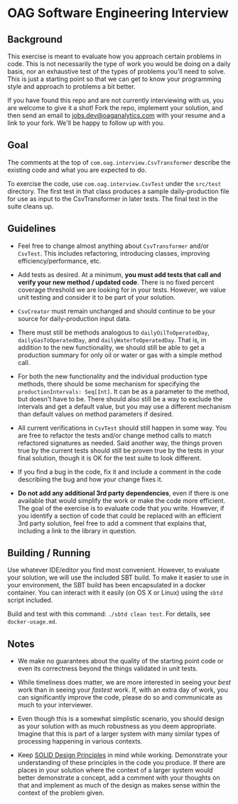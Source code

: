 # OAG Software Engineering Interview

## Background

This exercise is meant to evaluate how you approach certain problems in code.  This is not necessarily the type of work 
you would be doing on a daily basis, nor an exhaustive test of the types of problems you'll need to solve.  This is just 
a starting point so that we can get to know your programming style and approach to problems a bit better.

If you have found this repo and are not currently interviewing with us, you are welcome to give it a shot!  Fork the repo,
implement your solution, and then send an email to jobs.dev@oaganalytics.com with your resume and a link to your fork.
We'll be happy to follow up with you.

## Goal

The comments at the top of `com.oag.interview.CsvTransformer` describe the existing code and what you are expected to do.

To exercise the code, use `com.oag.interview.CsvTest` under the `src/test` directory.  The first test in that class
produces a sample daily-production file for use as input to the CsvTransformer in later tests.  The final test in the
suite cleans up.

## Guidelines

* Feel free to change almost anything about `CsvTransformer` and/or `CsvTest`.  This includes refactoring, introducing 
  classes, improving efficiency/performance, etc.

* Add tests as desired.  At a minimum, **you must add tests that call and verify your new method / updated code**. 
  There is no fixed percent coverage threshold we are looking for in your tests.  However, we value unit testing and 
  consider it to be part of your solution.

* `CsvCreator` must remain unchanged and should continue to be your source for daily-production input data.
    
* There must still be methods analogous to `dailyOilToOperatedDay`, `dailyGasToOperatedDay`, and 
  `dailyWaterToOperatedDay`.  That is, in addition to the new functionality, we should still be able to get a
  production summary for only oil or water or gas with a simple method call.

* For both the new functionality and the individual production type methods, there should be some mechanism for
  specifying the `productionIntervals: Seq[Int]`.  It can be as a parameter to the method, but doesn't have to be. 
  There should also still be a way to exclude the intervals and get a default value, but you may use a different 
  mechanism than default values on method parameters if desired.

* All current verifications in `CsvTest` should still happen in some way.  You are free to refactor the tests 
  and/or change method calls to match refactored signatures as needed.  Said another way, the things proven true
  by the current tests should still be proven true by the tests in your final solution, though it is OK for the
  test suite to look different.

* If you find a bug in the code, fix it and include a comment in the code describiing the bug and how your change fixes it.

* **Do not add any additional 3rd party dependencies**, even if there is one available that would simplify the work or make
  the code more efficient.  The goal of the exercise is to evaluate code that _you_ write.  However, if you identify a 
  section of code that could be replaced with an efficient 3rd party solution, feel free to add a comment that explains 
  that, including a link to the library in question.

## Building / Running

Use whatever IDE/editor you find most convenient.  However, to evaluate your solution, we will use the 
included SBT build.  To make it easier to use in your environment, the SBT build has been encapsulated in a docker
container.  You can interact with it easily (on OS X or Linux) using the `sbtd` script included.

Build and test with this command: `./sbtd clean test`.  For details, see `docker-usage.md`.

## Notes

* We make no guarantees about the quality of the starting point code or even its correctness beyond the things validated in
  unit tests.

* While timeliness does matter, we are more interested in seeing your _best_ work than in seeing your _fastest_ work.  If, 
  with an extra day of work, you can significantly improve the code, please do so and communicate as much to your interviewer.

* Even though this is a somewhat simplistic scenario, you should design as your solution with as much robustness as you deem
  appropriate.  Imagine that this is part of a larger system with many similar types of processing happening in various
  contexts.

* Keep [SOLID Design Principles](https://en.wikipedia.org/wiki/SOLID_(object-oriented_design)) in mind while working. 
  Demonstrate your understanding of these principles in the code you produce. If there are places in your solution where 
  the context of a larger system would better demonstrate a concept, add a comment with your thoughts on that and implement
  as much of the design as makes sense within the context of the problem given.
